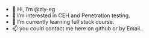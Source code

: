 - 👋 Hi, I’m @ziy-eg
- 👀 I’m interested in CEH and Penetration testing. 
- 🌱 I’m currently learning full stack course.
- 📫 you could contact me here on github or by Email..
